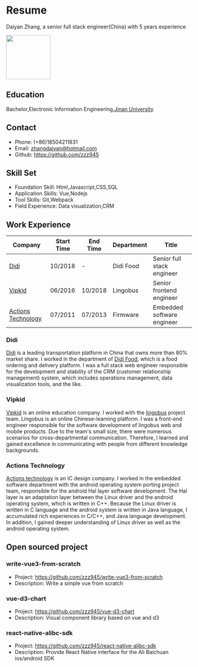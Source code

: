 # Resume
Daiyan Zhang, a senior full stack engineer(China) with 5 years experience

<img width="120px" height="120px" src="https://user-images.githubusercontent.com/21496977/47612176-081cbb00-dab0-11e8-827c-10cd4f0bc656.jpeg">

## Education
Bachelor,Electronic Information Engineering,[Jinan University](https://english.jnu.edu.cn)

## Contact
- Phone: (+86)18504211831
- Email: zhangdaiyan@hotmail.com
- Github: https://github.com/zzz945

## Skill Set
- Foundation Skill: Html,Javascript,CSS,SQL
- Application Skills: Vue,Nodejs
- Tool Skills: Git,Webpack
- Field Experience: Data visualization,CRM

## Work Experience

| Company | Start Time | End Time | Department | Title |
| ----- | ---- | ---- | ---- | ---- |
| [Didi](https://www.didiglobal.com) | 10/2018 | - | Didi Food | Senior full stack engineer | 
| [Vipkid](https://www.vipkid.com/?vk_fromcode=US) | 06/2016 | 10/2018 | Lingobus | Senior frontend engineer |
| [Actions Technology](http://www.actions-semi.com/en/index.aspx) | 07/2011 | 07/2013 | Firmware | Embedded software engineer |

### Didi
[Didi](https://www.didiglobal.com) is a leading transportation platform in China that owns more than 80% market share. I worked in the department of [Didi Food](https://didi-food.com/en-US/), which is a food ordering and delivery platform. 
I was a full stack web engineer responsible for the development and stability of the CRM (customer relationship management) system, which includes operations management, data visualization tools, and the like. 

### Vipkid
[Vipkid](https://www.vipkid.com/?vk_fromcode=US)  is an online education company. I worked with the [lingobus](https://www.lingobus.com/) project team. Lingobus is an online Chinese-learning platform.
I was a front-end engineer responsible for the software development of lingobus web and mobile products. Due to the team's small size, there were numerous scenarios for cross-departmental communication. Therefore, I learned and gained excellence in communicating with people from different knowledge backgrounds.

### Actions Technology
[Actions technology](http://www.actions-semi.com/en/index.aspx) is an IC design company. I worked in the embedded software department with the android operating system porting project team, responsible for the android Hal layer software development. 
The Hal layer is an adaptation layer between the Linux driver and the android operating system, which is written in C++. Because the Linux driver is written in C language and the android system is written in Java language, I accumulated rich experiences in C/C++, and Java language development. In addition, I gained deeper understanding of Linux driver as well as the android operating system.

## Open sourced project
### write-vue3-from-scratch
- Project: https://github.com/zzz945/write-vue3-from-scratch
- Description: Write a simple vue from scratch

### vue-d3-chart
- Project: https://github.com/zzz945/vue-d3-chart
- Description: Visual component library based on vue and d3

### react-native-alibc-sdk
- Project: https://github.com/zzz945/react-native-alibc-sdk
- Description: Provide React Native interface for the Ali Baichuan ios/android SDK



